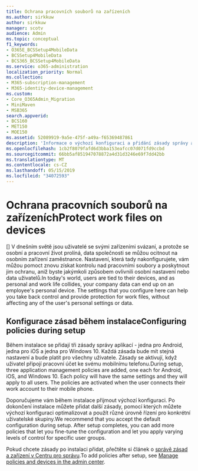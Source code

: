 ```yaml
---
title: Ochrana pracovních souborů na zařízeních
ms.author: sirkkuw
author: sirkkuw
manager: scotv
audience: Admin
ms.topic: conceptual
f1_keywords:
- O365E_BCSSetup4MobileData
- BCSSetup4MobileData
- BCS365_BCSSetup4MobileData
ms.service: o365-administration
localization_priority: Normal
ms.collection:
- M365-subscription-management
- M365-identity-device-management
ms.custom:
- Core_O365Admin_Migration
- MiniMaven
- MSB365
search.appverid:
- BCS160
- MET150
- MOE150
ms.assetid: 52089919-9a5e-475f-a49a-f65369487861
description: 'Informace o výchozí konfiguraci a přidání zásady správy aplikací pro ochranu dat společnosti na osobní mobilní zařízení uživatelů. '
ms.openlocfilehash: 1cb2f8079fafd6d3bba153eafcc07d071fd9ccbd
ms.sourcegitcommit: 66bb5af851947078872a4d31d3246e69f7dd42bb
ms.translationtype: MT
ms.contentlocale: cs-CZ
ms.lasthandoff: 05/15/2019
ms.locfileid: "34072593"
---
```

# <a name="protect-work-files-on-devices"></a><span data-ttu-id="4dc81-103">Ochrana pracovních souborů na zařízeních</span><span class="sxs-lookup"><span data-stu-id="4dc81-103">Protect work files on devices</span></span>

<span data-ttu-id="4dc81-p101">[] V dnešním světě jsou uživatelé se svými zařízeními svázaní, a protože se osobní a pracovní život prolíná, data společnosti se můžou ocitnout na osobním zařízení zaměstnance. Nastavení, která tady nakonfigurujete, vám můžou pomoct znovu získat kontrolu nad pracovními soubory a poskytnout jim ochranu, aniž byste jakýmkoli způsobem ovlivnili osobní nastavení nebo data uživatelů.</span><span class="sxs-lookup"><span data-stu-id="4dc81-p101">In today's world, users are tied to their devices, and as personal and work life collides, your company data can end up on an employee's personal device. The settings that you configure here can help you take back control and provide protection for work files, without affecting any of the user's personal settings or data.</span></span>
  
## <a name="configuring-policies-during-setup"></a><span data-ttu-id="4dc81-106">Konfigurace zásad během instalace</span><span class="sxs-lookup"><span data-stu-id="4dc81-106">Configuring policies during setup</span></span>

<span data-ttu-id="4dc81-p102">Během instalace se přidají tři zásady správy aplikací - jedna pro Android, jedna pro iOS a jedna pro Windows 10. Každá zásada bude mít stejná nastavení a bude platit pro všechny uživatele. Zásady se aktivují, když uživatel připojí pracovní účet ke svému mobilnímu telefonu.</span><span class="sxs-lookup"><span data-stu-id="4dc81-p102">During setup, three application management policies are added, one each for Android, iOS, and Windows 10. Each policy will have the same settings and they will apply to all users. The policies are activated when the user connects their work account to their mobile phone.</span></span>
  
<span data-ttu-id="4dc81-p103">Doporučujeme vám během instalace přijmout výchozí konfiguraci. Po dokončení instalace můžete přidat další zásady, pomocí kterých můžete výchozí konfiguraci optimalizovat a použít různé úrovně řízení pro konkrétní uživatelské skupiny.</span><span class="sxs-lookup"><span data-stu-id="4dc81-p103">We recommend that you accept the default configuration during setup. After setup completes, you can add more policies that let you fine-tune the configuration and let you apply varying levels of control for specific user groups.</span></span>
  
<span data-ttu-id="4dc81-112">Pokud chcete zásady po instalaci přidat, přečtěte si článek o [správě zásad a zařízení v Centru pro správu](manage.md).</span><span class="sxs-lookup"><span data-stu-id="4dc81-112">To add policies after setup, see [Manage policies and devices in the admin center](manage.md).</span></span>
  

